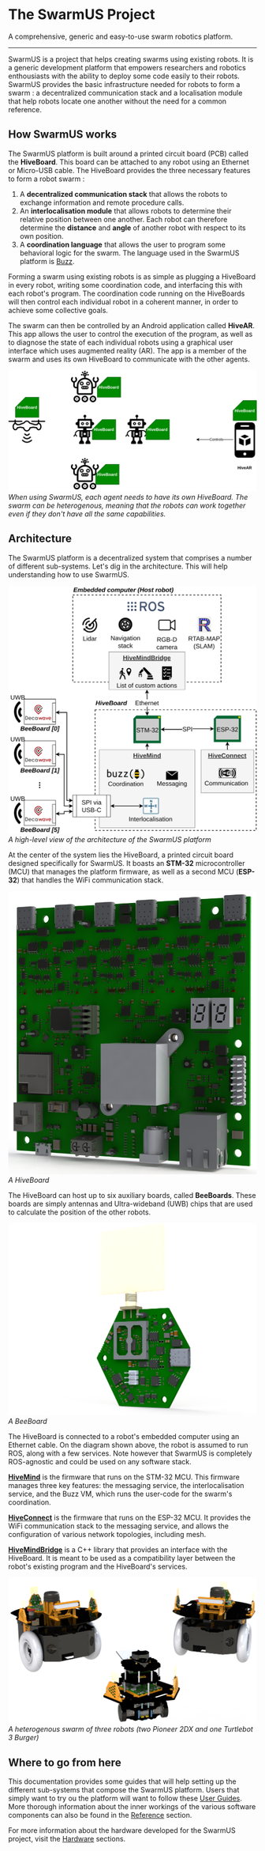 # The SwarmUS Project

A comprehensive, generic and easy-to-use swarm robotics platform.

---

 SwarmUS is a project that helps creating swarms using existing robots. It is a generic development platform that empowers researchers and robotics enthousiasts with the ability to deploy some code easily to their robots. SwarmUS provides the basic infrastructure needed for robots to form a swarm : a decentralized communication stack and a localisation module that help robots locate one another without the need for a common reference.

## How SwarmUS works

The SwarmUS platform is built around a printed circuit board (PCB) called the **HiveBoard**. This board can be attached to any robot using an Ethernet or Micro-USB cable. The HiveBoard provides the three necessary features to form a robot swarm :

1. A **decentralized communication stack** that allows the robots to exchange information and remote procedure calls.
2. An **interlocalisation module** that allows robots to determine their relative position between one another. Each robot can therefore determine the **distance** and **angle** of another robot with respect to its own position.
3. A **coordination language** that allows the user to program some behavioral logic for the swarm. The language used in the SwarmUS platform is [Buzz](https://github.com/MISTLab/Buzz).

Forming a swarm using existing robots is as simple as plugging a HiveBoard in every robot, writing some coordination code, and interfacing this with each robot's program. The coordination code running on the HiveBoards will then control each individual robot in a coherent manner, in order to achieve some collective goals.

The swarm can then be controlled by an Android application called **HiveAR**. This app allows the user to control the execution of the program, as well as to diagnose the state of each individual robots using a graphical user interface which uses augmented reality (AR). The app is a member of the swarm and uses its own HiveBoard to communicate with the other agents.

![How SwarmUS Works](img/how-swarmus-works.png)
*When using SwarmUS, each agent needs to have its own HiveBoard. The swarm can be heterogenous, meaning that the robots can work together even if they don't have all the same capabilities.*

## Architecture

The SwarmUS platform is a decentralized system that comprises a number of different sub-systems. Let's dig in the architecture. This will help understanding how to use SwarmUS.

![High-level architecture](img/architecture-hb-robot.png)
*A high-level view of the architecture of the SwarmUS platform*

At the center of the system lies the HiveBoard, a printed circuit board designed specifically for SwarmUS. It boasts an **STM-32** microcontroller (MCU) that manages the platform firmware, as well as a second MCU (**ESP-32**) that handles the WiFi communication stack. 

![](img/hiveboard-solo.png)
*A HiveBoard*

The HiveBoard can host up to six auxiliary boards, called **BeeBoards**. These boards are simply antennas and Ultra-wideband (UWB) chips that are used to calculate the position of the other robots.

![](img/BeeBoard-solo.png)
*A BeeBoard*

The HiveBoard is connected to a robot's embedded computer using an Ethernet cable. On the diagram shown above, the robot is assumed to run ROS, along with a few services. Note however that SwarmUS is completely ROS-agnostic and could be used on any software stack.

[**HiveMind**](sections/reference/HiveMind/hivemind-preface.md) is the firmware that runs on the STM-32 MCU. This firmware manages three key features: the messaging service, the interlocalisation service, and the Buzz VM, which runs the user-code for the swarm's coordination.

[**HiveConnect**](sections/reference/Networking/hiveconnect.md) is the firmware that runs on the ESP-32 MCU. It provides the WiFi communication stack to the messaging service, and allows the configuration of various network topologies, including mesh.

[**HiveMindBridge**](sections/reference/HiveMindBridge/about-hivemindbridge.md) is a C++ library that provides an interface with the HiveBoard. It is meant to be used as a compatibility layer between the robot's existing program and the HiveBoard's services.

![](img/pioneer-tb.png)
*A heterogenous swarm of three robots (two Pioneer 2DX and one Turtlebot 3 Burger)*

<!-- TODO: add some links to the appropriate pages when they are created. -->

## Where to go from here
This documentation provides some guides that will help setting up the different sub-systems that compose the SwarmUS platform. Users that simply want to try ou the platform will want to follow these [User Guides](sections/user-guide/index.md). More thorough information about the inner workings of the various software components can also be found in the [Reference](sections/reference/index.md) section.

For more information about the hardware developed for the SwarmUS project, visit the [Hardware](sections/hardware/index.md) sections.
